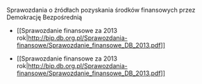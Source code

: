 Sprawozdania o źródłach pozyskania środków finansowych przez Demokrację Bezpośrednią

* [[Sprawozdanie finansowe za 2013 rok|http://bip.db.org.pl/Sprawozdania-finansowe/Sprawozdanie_finansowe_DB_2013.pdf]]

* [[Sprawozdanie finansowe za 2013 rok|http://bip.db.org.pl/Sprawozdania-finansowe/Sprawozdanie_finansowe_DB_2013.pdf]]